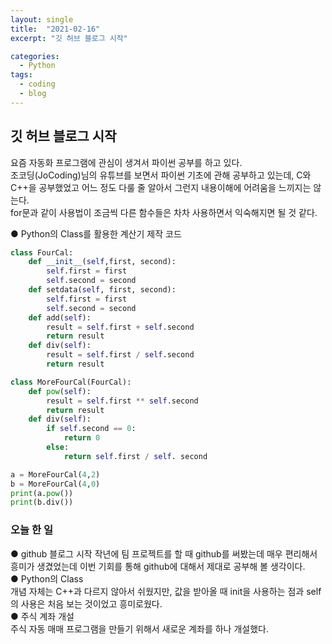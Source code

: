 ```yaml
---
layout: single
title:  "2021-02-16"
excerpt: "깃 허브 블로그 시작"

categories:
  - Python
tags:
  - coding
  - blog
---
```


## 깃 허브 블로그 시작

요즘 자동화 프로그램에 관심이 생겨서 파이썬 공부를 하고 있다.  
조코딩(JoCoding)님의 유튜브를 보면서 파이썬 기초에 관해 공부하고 있는데, C와 C++을 공부했었고 어느 정도 다룰 줄 알아서 그런지 내용이해에 어려움을 느끼지는 않는다.  
for문과 같이 사용법이 조금씩 다른 함수들은 차차 사용하면서 익숙해지면 될 것 같다.  

● Python의 Class를 활용한 계산기 제작 코드

```python
class FourCal:
    def __init__(self,first, second):
        self.first = first
        self.second = second
    def setdata(self, first, second):
        self.first = first
        self.second = second
    def add(self):
        result = self.first + self.second
        return result
    def div(self):
        result = self.first / self.second
        return result

class MoreFourCal(FourCal):
    def pow(self):
        result = self.first ** self.second
        return result
    def div(self):
        if self.second == 0:
            return 0
        else:
            return self.first / self. second

a = MoreFourCal(4,2)
b = MoreFourCal(4,0)
print(a.pow())
print(b.div())
```

### 오늘 한 일   
● github 블로그 시작
  작년에 팀 프로젝트를 할 때 github를 써봤는데 매우 편리해서 흥미가 생겼었는데 이번 기회를 통해 github에 대해서 제대로 공부해 볼 생각이다.  
● Python의 Class  
  개념 자체는 C++과 다르지 않아서 쉬웠지만, 값을 받아올 때 init을 사용하는 점과 self의 사용은 처음 보는 것이었고 흥미로웠다.  
● 주식 계좌 개설  
  주식 자동 매매 프로그램을 만들기 위해서 새로운 계좌를 하나 개설했다.  
